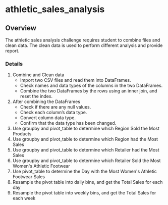 # athletic_sales_analysis

## Overview
The athletic sales analysis challenge requires student to combine files and clean data. The clean data is used to perform different analysis and provide report.

### Details
1. Combine and Clean data
    -  Import two CSV files and read them into DataFrames.
    -  Check names and data types of the columns in the two DataFrames.
    -  Combine the two DataFrames by the rows using an inner join, and reset the index.
2. After combining the DataFrames
    - Check if there are any null values.
    - Check each column’s data type.
    - Convert column data type.
    - Confirm that the data type has been changed.
3. Use groupby and pivot_table to determine which Region Sold the Most Products
4. Use groupby and pivot_table to determine which Region had the Most Sales
5. Use groupby and pivot_table to determine which Retailer had the Most Sales
6. Use groupby and pivot_table to determine which Retailer Sold the Most Women's Athletic Footwear
7. Use pivot_table to determine the Day with the Most Women's Athletic Footwear Sales
8. Resample the pivot table into daily bins, and get the Total Sales for each day
9. Resample the pivot table into weekly bins, and get the Total Sales for each week
